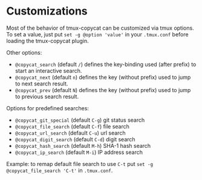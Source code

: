 # Customizations

Most of the behavior of tmux-copycat can be customized via tmux options.<br/>
To set a value, just put `set -g @option 'value'` in your `.tmux.conf` before
loading the tmux-copycat plugin.

Other options:

- `@copycat_search` (default `/`) defines the key-binding used (after prefix) to
  start an interactive search.
- `@copycat_next` (default `n`) defines the key (without prefix) used to jump to
  next search result.
- `@copycat_prev` (default `N`) defines the key (without prefix) used to jump to
  previous search result.

Options for predefined searches:

- `@copycat_git_special` (default `C-g`) git status search
- `@copycat_file_search` (default `C-f`) file search
- `@copycat_url_search` (default `C-u`) url search
- `@copycat_digit_search` (default `C-d`) digit search
- `@copycat_hash_search` (default `M-h`) SHA-1 hash search
- `@copycat_ip_search` (default `M-i`) IP address search

Example: to remap default file search to use `C-t` put
`set -g @copycat_file_search 'C-t'` in `.tmux.conf`.
